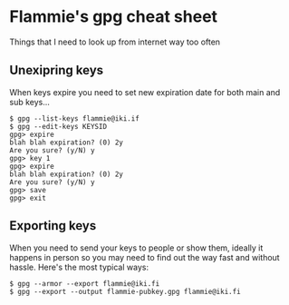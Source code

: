 # Flammie's gpg cheat sheet

Things that I need to look up from internet way too often

## Unexipring keys

When keys expire you need to set new expiration date for both main and sub
keys...

```console
$ gpg --list-keys flammie@iki.if
$ gpg --edit-keys KEYSID
gpg> expire
blah blah expiration? (0) 2y
Are you sure? (y/N) y
gpg> key 1
gpg> expire
blah blah expiration? (0) 2y
Are you sure? (y/N) y
gpg> save
gpg> exit
```

## Exporting keys

When you need to send your keys to people or show them, ideally it happens in
person so you may need to find out the way fast and without hassle. Here's
the most typical ways:

```console
$ gpg --armor --export flammie@iki.fi
$ gpg --export --output flammie-pubkey.gpg flammie@iki.fi
```

